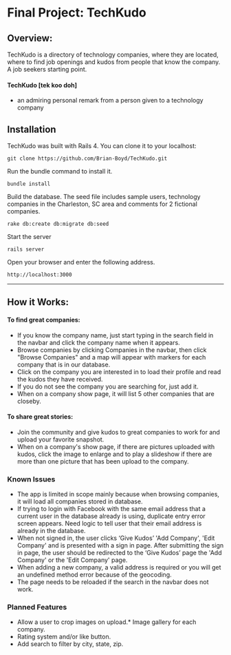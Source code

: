 # Final Project: TechKudo

## Overview:

TechKudo is a directory of technology companies, where they are located, where to find job openings and kudos from people that know the company. A job seekers starting point.

#### TechKudo [tek koo doh]
* an admiring personal remark from a person given to a technology company

## Installation

TechKudo was built with Rails 4. You can clone it to your localhost:

```
git clone https://github.com/Brian-Boyd/TechKudo.git
```

Run the bundle command to install it.

```
bundle install
```

Build the database. The seed file includes sample users, technology companies in the Charleston, SC area and comments for 2 fictional companies.

```
rake db:create db:migrate db:seed
```

Start the server

```
rails server
```

Open your browser and enter the following address.

```
http://localhost:3000
```
-----------------------------
 
## How it Works:

#### To find great companies:
* If you know the company name, just start typing in the search field in the navbar and click the company name when it appears.
* Browse companies by clicking Companies in the navbar, then click "Browse Companies" and a map will appear with markers for each company that is in our database.
* Click on the company you are interested in to load their profile and read the kudos they have received.
* If you do not see the company you are searching for, just add it.
* When on a company show page, it will list 5 other companies that are closeby.

#### To share great stories:
* Join the community and give kudos to great companies to work for and upload your favorite snapshot.
* When on a company's show page, if there are pictures uploaded with kudos, click the image to enlarge and to play a slideshow if there are more than one picture that has been upload to the company.

### Known Issues
* The app is limited in scope mainly because when browsing companies, it will load all companies stored in database.
* If trying to login with Facebook with the same email address that a current user in the database already is using, duplicate entry error screen appears. Need logic to tell user that their email address is already in the database.
* When not signed in, the user clicks ‘Give Kudos’ 'Add Company', 'Edit Company' and is presented with a sign in page. After submitting the sign in page, the user should be redirected to the ‘Give Kudos’ page the 'Add Company' or the 'Edit Company' page.
* When adding a new company, a valid address is required or you will get an undefined method error because of the geocoding.
* The page needs to be reloaded if the search in the navbar does not work.

### Planned Features
* Allow a user to crop images on upload.* Image gallery for each company.
* Rating system and/or like button.
* Add search to filter by city, state, zip.
